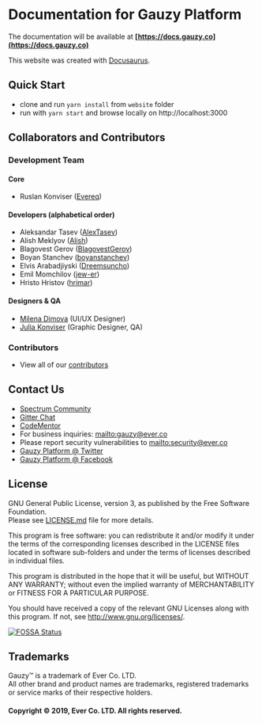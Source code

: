 # Documentation for Gauzy Platform

The documentation will be available at **[https://docs.gauzy.co](https://docs.gauzy.co)**

This website was created with [Docusaurus](https://docusaurus.io/).

## Quick Start

- clone and run `yarn install` from `website` folder
- run with `yarn start` and browse locally on http://localhost:3000

## Collaborators and Contributors

### Development Team

#### Core

-   Ruslan Konviser ([Evereq](https://github.com/evereq))

#### Developers (alphabetical order)

-   Aleksandar Tasev ([AlexTasev](https://github.com/AlexTasev))
-   Alish Meklyov ([Alish](https://github.com/AlishMekliov931))
-   Blagovest Gerov ([BlagovestGerov](https://github.com/BlagovestGerov))
-   Boyan Stanchev ([boyanstanchev](https://github.com/boyanstanchev))
-   Elvis Arabadjiyski ([Dreemsuncho](https://github.com/Dreemsuncho))
-   Emil Momchilov ([jew-er](https://github.com/jew-er))
-   Hristo Hristov ([hrimar](https://github.com/hrimar))

#### Designers & QA

-   [Milena Dimova](https://www.linkedin.com/in/dimova-milena-31010414) (UI/UX Designer)
-   [Julia Konviser](https://www.linkedin.com/in/julia-konviser-8b917552) (Graphic Designer, QA)

### Contributors

-   View all of our [contributors](https://github.com/ever-co/gauzy-docs/graphs/contributors)

## Contact Us

-   [Spectrum Community](https://spectrum.chat/gauzy)
-   [Gitter Chat](https://gitter.im/ever-co/gauzy)
-   [CodeMentor](https://www.codementor.io/evereq)
-   For business inquiries: <mailto:gauzy@ever.co>
-   Please report security vulnerabilities to <mailto:security@ever.co>
-   [Gauzy Platform @ Twitter](https://twitter.com/gauzyplatform)
-   [Gauzy Platform @ Facebook](https://www.facebook.com/gauzyplatform)

## License

GNU General Public License, version 3, as published by the Free Software Foundation.  
Please see [LICENSE.md](LICENSE.md) file for more details.

This program is free software: you can redistribute it and/or modify it under the terms of the corresponding licenses described in the LICENSE files located in software sub-folders and under the terms of licenses described in individual files.

This program is distributed in the hope that it will be useful, but WITHOUT ANY WARRANTY; without even the implied warranty of MERCHANTABILITY or FITNESS FOR A PARTICULAR PURPOSE.

You should have received a copy of the relevant GNU Licenses along with this program. If not, see http://www.gnu.org/licenses/.

[![FOSSA Status](https://app.fossa.io/api/projects/git%2Bgithub.com%2Fever-co%2Fgauzy-docs.svg?type=large)](https://app.fossa.io/projects/git%2Bgithub.com%2Fever-co%2Fgauzy-docs?ref=badge_large)

## Trademarks

Gauzy™ is a trademark of Ever Co. LTD.  
All other brand and product names are trademarks, registered trademarks or service marks of their respective holders.

#### Copyright © 2019, Ever Co. LTD. All rights reserved.
